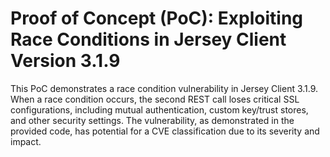 # Proof of Concept (PoC): Exploiting Race Conditions in Jersey Client Version 3.1.9
This PoC demonstrates a race condition vulnerability in Jersey Client 3.1.9. When a race condition occurs, the second REST call loses critical SSL configurations, including mutual authentication, custom key/trust stores, and other security settings.
The vulnerability, as demonstrated in the provided code, has potential for a CVE classification due to its severity and impact.
